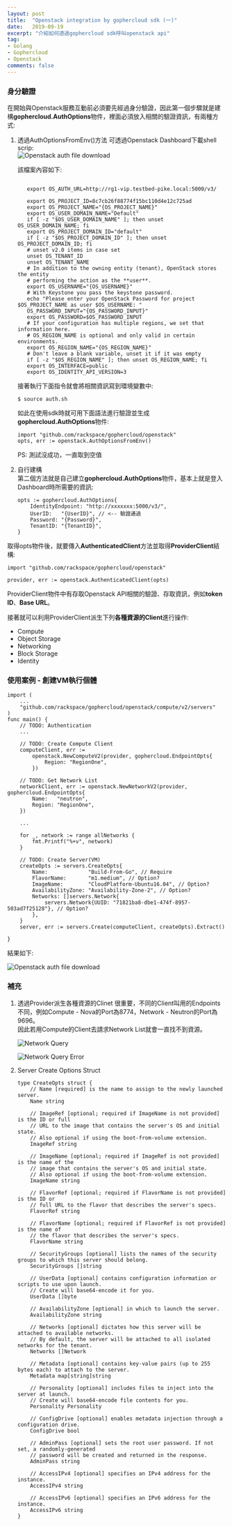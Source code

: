 ```yaml
---
layout: post
title:  "Openstack integration by gophercloud sdk (一)"
date:   2019-09-19
excerpt: "介紹如何透過gophercloud sdk呼叫openstack api"
tag:
- Golang 
- Gophercloud
- Openstack
comments: false
---  
```


### 身分驗證
在開始與Openstack服務互動前必須要先經過身分驗證，因此第一個步驟就是建構**gophercloud.AuthOptions**物件，裡面必須放入相關的驗證資訊，有兩種方式:   
1. 透過AuthOptionsFromEnv()方法
    可透過Openstack Dashboard下載shell scrip:   
     ![Openstack auth file download](https://github.com/kisekitw/kisekitw.github.io/blob/master/assets/img/1080919/openstack_auth_download.png?raw=true)   

     該檔案內容如下:   
     ``` shell
        
        export OS_AUTH_URL=http://rg1-vip.testbed-pike.local:5000/v3/
        
        export OS_PROJECT_ID=8c7cb26f88774f15bc110d4e12c725ad
        export OS_PROJECT_NAME="{OS_PROJECT_NAME}"
        export OS_USER_DOMAIN_NAME="Default"
        if [ -z "$OS_USER_DOMAIN_NAME" ]; then unset OS_USER_DOMAIN_NAME; fi
        export OS_PROJECT_DOMAIN_ID="default"
        if [ -z "$OS_PROJECT_DOMAIN_ID" ]; then unset OS_PROJECT_DOMAIN_ID; fi
        # unset v2.0 items in case set
        unset OS_TENANT_ID
        unset OS_TENANT_NAME
        # In addition to the owning entity (tenant), OpenStack stores the entity
        # performing the action as the **user**.
        export OS_USERNAME="{OS_USERNAME}"
        # With Keystone you pass the keystone password.
        echo "Please enter your OpenStack Password for project $OS_PROJECT_NAME as user $OS_USERNAME: "
        OS_PASSWORD_INPUT="{OS_PASSWORD_INPUT}"
        export OS_PASSWORD=$OS_PASSWORD_INPUT
        # If your configuration has multiple regions, we set that information here.
        # OS_REGION_NAME is optional and only valid in certain environments.
        export OS_REGION_NAME="{OS_REGION_NAME}"
        # Don't leave a blank variable, unset it if it was empty
        if [ -z "$OS_REGION_NAME" ]; then unset OS_REGION_NAME; fi
        export OS_INTERFACE=public
        export OS_IDENTITY_API_VERSION=3
     ```   
     接著執行下面指令就會將相關資訊寫到環境變數中:   
     ```
     $ source auth.sh
     ```   
     如此在使用sdk時就可用下面語法進行驗證並生成**gophercloud.AuthOptions**物件:   
     ```golang
     import "github.com/rackspace/gophercloud/openstack"
     opts, err := openstack.AuthOptionsFromEnv()
     ```   
      
      PS: 測試沒成功，一直取到空值   

2. 自行建構   
    第二個方法就是自己建立**gophercloud.AuthOptions**物件，基本上就是登入Dashboard時所需要的資訊:   
    ```golang
    opts := gophercloud.AuthOptions{
		IdentityEndpoint: "http://xxxxxxx:5000/v3/",
		UserID:   "{UserID}", // <-- 驗證通過
		Password: "{Password}",
		TenantID: "{TenantID}",
	}
    ```   

取得opts物件後，就要傳入**AuthenticatedClient**方法並取得**ProviderClient**結構:   
```golang
import "github.com/rackspace/gophercloud/openstack"

provider, err := openstack.AuthenticatedClient(opts)
```   
ProviderClient物件中有存取Openstack API相關的驗證、存取資訊，例如**token ID**、**Base URL**。

接著就可以利用ProviderClient派生下列**各種資源的Client**進行操作:   
* Compute   
* Object Storage   
* Networking   
* Block Storage   
* Identity   

### 使用案例 - 創建VM執行個體   
```golang
import (
    ...
	"github.com/rackspace/gophercloud/openstack/compute/v2/servers"
)
func main() {
    // TODO: Authentication
    ...

    // TODO: Create Compute Client
    computeClient, err :=
		openstack.NewComputeV2(provider, gophercloud.EndpointOpts{
			Region: "RegionOne",
        })
        
    // TODO: Get Network List
    networkClient, err := openstack.NewNetworkV2(provider, gophercloud.EndpointOpts{
		Name:   "neutron",
		Region: "RegionOne",
    })
    
    ... 

	for _, network := range allNetworks {
		fmt.Printf("%+v", network)
    }
    
    // TODO: Create Server(VM)
    createOpts := servers.CreateOpts{
		Name:             "Build-From-Go", // Require
		FlavorName:       "m1.medium", // Option?
		ImageName:        "CloudPlatform-Ubuntu16.04", // Option?
		AvailabilityZone: "Availability-Zone-2", // Option?
		Networks: []servers.Network{
			servers.Network{UUID: "71821ba8-dbe1-474f-8957-503ad7f25128"}, // Option?
		},
	}
	server, err := servers.Create(computeClient, createOpts).Extract()

}
```

結果如下:   

![Openstack auth file download](https://github.com/kisekitw/kisekitw.github.io/blob/master/assets/img/1080919/openstack_vm_created.png?raw=true)      


### 補充
1. 透過Provider派生各種資源的Clinet
    很重要，不同的Client叫用的Endpoints不同，例如Compute - Nova的Port為8774，Network - Neutron的Port為9696。   
    因此若用Compute的Client去請求Network List就會一直找不到資源。   

    ![Network Query](https://github.com/kisekitw/kisekitw.github.io/blob/master/assets/img/1080919/network_query.png?raw=true)    

    ![Network Query Error](https://github.com/kisekitw/kisekitw.github.io/blob/master/assets/img/1080919/network_query_error.png?raw=true) 


2. Server Create Options Struct   
    ```golang
    type CreateOpts struct {
        // Name [required] is the name to assign to the newly launched server.
        Name string

        // ImageRef [optional; required if ImageName is not provided] is the ID or full
        // URL to the image that contains the server's OS and initial state.
        // Also optional if using the boot-from-volume extension.
        ImageRef string

        // ImageName [optional; required if ImageRef is not provided] is the name of the
        // image that contains the server's OS and initial state.
        // Also optional if using the boot-from-volume extension.
        ImageName string

        // FlavorRef [optional; required if FlavorName is not provided] is the ID or
        // full URL to the flavor that describes the server's specs.
        FlavorRef string

        // FlavorName [optional; required if FlavorRef is not provided] is the name of
        // the flavor that describes the server's specs.
        FlavorName string

        // SecurityGroups [optional] lists the names of the security groups to which this server should belong.
        SecurityGroups []string

        // UserData [optional] contains configuration information or scripts to use upon launch.
        // Create will base64-encode it for you.
        UserData []byte

        // AvailabilityZone [optional] in which to launch the server.
        AvailabilityZone string

        // Networks [optional] dictates how this server will be attached to available networks.
        // By default, the server will be attached to all isolated networks for the tenant.
        Networks []Network

        // Metadata [optional] contains key-value pairs (up to 255 bytes each) to attach to the server.
        Metadata map[string]string

        // Personality [optional] includes files to inject into the server at launch.
        // Create will base64-encode file contents for you.
        Personality Personality

        // ConfigDrive [optional] enables metadata injection through a configuration drive.
        ConfigDrive bool

        // AdminPass [optional] sets the root user password. If not set, a randomly-generated
        // password will be created and returned in the response.
        AdminPass string

        // AccessIPv4 [optional] specifies an IPv4 address for the instance.
        AccessIPv4 string

        // AccessIPv6 [optional] specifies an IPv6 address for the instance.
        AccessIPv6 string
    }
    ```


